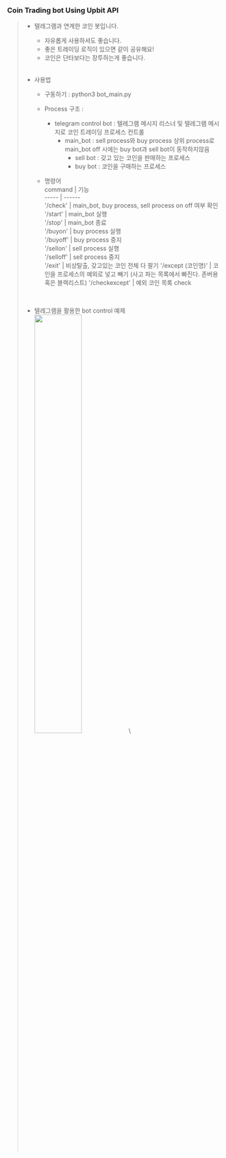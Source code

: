 ### Coin Trading bot Using Upbit API
> * 텔레그램과 연계한 코인 봇입니다.
>    * 자유롭게 사용하셔도 좋습니다.
>    * 좋은 트레이딩 로직이 있으면 같이 공유해요!
>    * 코인은 단타보다는 장투하는게 좋습니다.
>      
>   <br/>
> * 사용법
>    * 구동하기 : python3 bot_main.py    
>    * Process 구조 :           
>       * telegram control bot : 텔레그램 메시지 리스너 및 텔레그램 메시지로 코인 트레이딩 프로세스 컨트롤     
>          * main_bot : sell process와 buy process 상위 process로 main_bot off 시에는 buy bot과 sell bot이 동작하지않음        
>             * sell bot : 갖고 있는 코인을 판매하는 프로세스   
>             * buy bot  : 코인을 구매하는 프로세스  
>   
>    * 명령어    
>       command | 기능    
>       ----- | ------    
>       '/check' | main_bot, buy process, sell process on off 여부 확인     
>       '/start' | main_bot 실행    
>       '/stop' | main_bot 종료    
>       '/buyon' | buy process 실행    
>       '/buyoff' | buy process 중지    
>       '/sellon' | sell process 실행    
>       '/selloff' | sell process 중지    
>       '/exit' | 비상탈출, 갖고있는 코인 전체 다 팔기
>       '/except (코인명)' | 코인을 프로세스의 예외로 넣고 빼기 (사고 파는 목록에서 빠진다. 존버용 혹은 블랙리스트)
>       '/checkexcept' | 예외 코인 목록 check
>         
>      <br/>
>    
>       
>  * 텔레그램을 활용한 bot control 예제    
>  <img src = "https://user-images.githubusercontent.com/80157109/111898746-3fb6a400-8a6b-11eb-9170-c648fc669223.jpeg"  height = '50%'  width = '50%'></img>\
